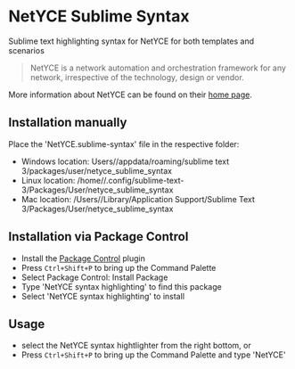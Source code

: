 # NetYCE Sublime Syntax
Sublime text highlighting syntax for NetYCE for both templates and scenarios

> NetYCE is a network automation and orchestration framework for any network, irrespective of the technology, design or vendor. 

More information about NetYCE can be found on their [home page](https://netyce.com/).

## Installation manually
Place the 'NetYCE.sublime-syntax' file in the respective folder:

  * Windows location: Users/<user>/appdata/roaming/sublime text 3/packages/user/netyce_sublime_syntax
  * Linux location: /home/<user>/.config/sublime-text-3/Packages/User/netyce_sublime_syntax
  * Mac location: /Users/<user>/Library/Application Support/Sublime Text 3/Packages/User/netyce_sublime_syntax


## Installation via Package Control

  * Install the [Package Control](https://packagecontrol.io/installation) plugin
  * Press `Ctrl+Shift+P` to bring up the Command Palette
  * Select Package Control: Install Package
  * Type 'NetYCE syntax highlighting' to find this package
  * Select 'NetYCE syntax highlighting' to install

## Usage

  * select the NetYCE syntax hightlighter from the right bottom, or
  * Press `Ctrl+Shift+P` to bring up the Command Palette and type 'NetYCE'

